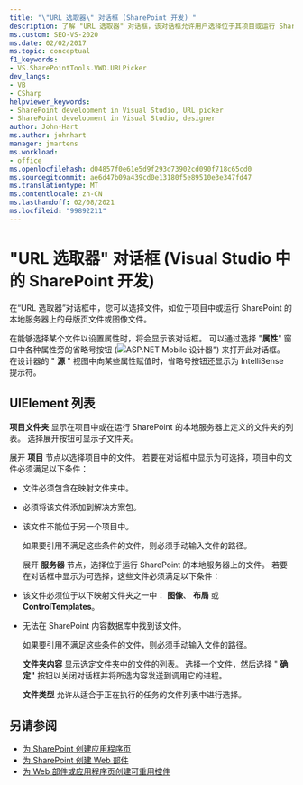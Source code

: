```yaml
---
title: "\"URL 选取器\" 对话框 (SharePoint 开发) "
description: 了解 "URL 选取器" 对话框，该对话框允许用户选择位于其项目或运行 SharePoint 的本地服务器上的文件。
ms.custom: SEO-VS-2020
ms.date: 02/02/2017
ms.topic: conceptual
f1_keywords:
- VS.SharePointTools.VWD.URLPicker
dev_langs:
- VB
- CSharp
helpviewer_keywords:
- SharePoint development in Visual Studio, URL picker
- SharePoint development in Visual Studio, designer
author: John-Hart
ms.author: johnhart
manager: jmartens
ms.workload:
- office
ms.openlocfilehash: d04857f0e61e5d9f293d73902cd090f718c65cd0
ms.sourcegitcommit: ae6d47b09a439cd0e13180f5e89510e3e347fd47
ms.translationtype: MT
ms.contentlocale: zh-CN
ms.lasthandoff: 02/08/2021
ms.locfileid: "99892211"
---
```

# <a name="url-picker-dialog-box-sharepoint-development-in-visual-studio"></a>"URL 选取器" 对话框 (Visual Studio 中的 SharePoint 开发) 
  在“URL 选取器”对话框中，您可以选择文件，如位于项目中或运行 SharePoint 的本地服务器上的母版页文件或图像文件。

 在能够选择某个文件以设置属性时，将会显示该对话框。 可以通过选择 "**属性**" 窗口中各种属性旁的省略号按钮 (![ASP.NET Mobile 设计器](../sharepoint/media/mwellipsis.gif "ASP.NET 移动设计器中的省略号")") 来打开此对话框。 在设计器的 " **源** " 视图中向某些属性赋值时，省略号按钮还显示为 IntelliSense 提示符。

## <a name="uielement-list"></a>UIElement 列表
 **项目文件夹** 显示在项目中或在运行 SharePoint 的本地服务器上定义的文件夹的列表。 选择展开按钮可显示子文件夹。

 展开 **项目** 节点以选择项目中的文件。 若要在对话框中显示为可选择，项目中的文件必须满足以下条件：

- 文件必须包含在映射文件夹中。

- 必须将该文件添加到解决方案包。

- 该文件不能位于另一个项目中。

  如果要引用不满足这些条件的文件，则必须手动输入文件的路径。

  展开 **服务器** 节点，选择位于运行 SharePoint 的本地服务器上的文件。 若要在对话框中显示为可选择，这些文件必须满足以下条件：

- 该文件必须位于以下映射文件夹之一中： **图像**、 **布局** 或 **ControlTemplates**。

- 无法在 SharePoint 内容数据库中找到该文件。

  如果要引用不满足这些条件的文件，则必须手动输入文件的路径。

  **文件夹内容** 显示选定文件夹中的文件的列表。 选择一个文件，然后选择 " **确定"** 按钮以关闭对话框并将所选内容发送到调用它的进程。

  **文件类型** 允许从适合于正在执行的任务的文件列表中进行选择。

## <a name="see-also"></a>另请参阅
- [为 SharePoint 创建应用程序页](../sharepoint/creating-application-pages-for-sharepoint.md)
- [为 SharePoint 创建 Web 部件](../sharepoint/creating-web-parts-for-sharepoint.md)
- [为 Web 部件或应用程序页创建可重用控件](../sharepoint/creating-reusable-controls-for-web-parts-or-application-pages.md)
